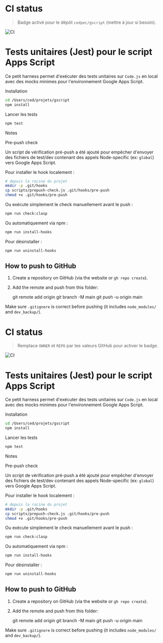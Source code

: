 # CI status

> Badge activé pour le dépôt `cedpec/gscript` (mettre à jour si besoin).

![CI](https://github.com/cedpec/gscript/actions/workflows/ci.yml/badge.svg)

# Tests unitaires (Jest) pour le script Apps Script

Ce petit harness permet d'exécuter des tests unitaires sur `Code.js` en local avec des mocks minimes pour l'environnement Google Apps Script.

Installation

```bash
cd /Users/ced/projets/gscript
npm install
```

Lancer les tests

```bash
npm test
```

Notes

Pre-push check

Un script de vérification pré-push a été ajouté pour empêcher d'envoyer des fichiers de test/dev contenant des appels Node-specific (ex: `global`) vers Google Apps Script.

Pour installer le hook localement :

```bash
# depuis la racine du projet
mkdir -p .git/hooks
cp scripts/prepush-check.js .git/hooks/pre-push
chmod +x .git/hooks/pre-push
```

Ou exécute simplement le check manuellement avant le push :

```bash
npm run check:clasp
```

Ou automatiquement via npm :

```bash
npm run install-hooks
```

Pour désinstaller :

```bash
npm run uninstall-hooks
```

## How to push to GitHub

1. Create a repository on GitHub (via the website or `gh repo create`).
2. Add the remote and push from this folder:

   git remote add origin <your-repo-url>
   git branch -M main
   git push -u origin main

Make sure `.gitignore` is correct before pushing (it includes `node_modules/` and `dev_backup/`).
# CI status

> Remplace `OWNER` et `REPO` par tes valeurs GitHub pour activer le badge.

![CI](https://github.com/cedpec/gscript/actions/workflows/ci.yml/badge.svg)

# Tests unitaires (Jest) pour le script Apps Script

Ce petit harness permet d'exécuter des tests unitaires sur `Code.js` en local avec des mocks minimes pour l'environnement Google Apps Script.

Installation

```bash
cd /Users/ced/projets/gscript
npm install
```

Lancer les tests

```bash
npm test
```

Notes

Pre-push check

Un script de vérification pré-push a été ajouté pour empêcher d'envoyer des fichiers de test/dev contenant des appels Node-specific (ex: `global`) vers Google Apps Script.

Pour installer le hook localement :

```bash
# depuis la racine du projet
mkdir -p .git/hooks
cp scripts/prepush-check.js .git/hooks/pre-push
chmod +x .git/hooks/pre-push
```

Ou exécute simplement le check manuellement avant le push :

```bash
npm run check:clasp
```

Ou automatiquement via npm :

```bash
npm run install-hooks
```

Pour désinstaller :

```bash
npm run uninstall-hooks
```

## How to push to GitHub

1. Create a repository on GitHub (via the website or `gh repo create`).
2. Add the remote and push from this folder:

   git remote add origin <your-repo-url>
   git branch -M main
   git push -u origin main

Make sure `.gitignore` is correct before pushing (it includes `node_modules/` and `dev_backup/`).
